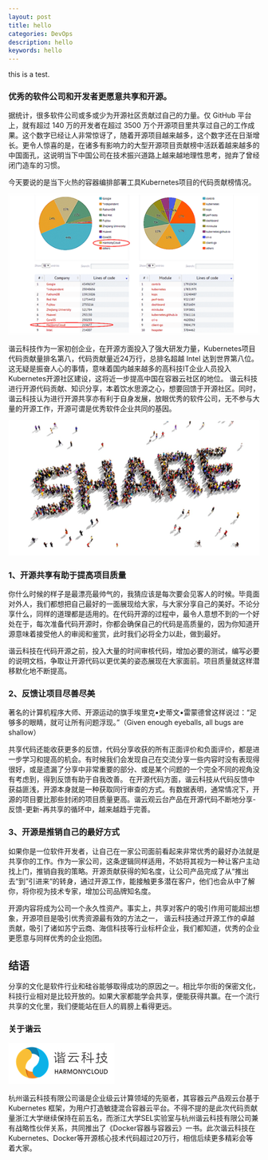 ```yaml
---
layout: post
title: hello
categories: DevOps
description: hello
keywords: hello
---
```


this is a test.




### 优秀的软件公司和开发者更愿意共享和开源。

据统计，很多软件公司或多或少为开源社区贡献过自己的力量。仅 GitHub 平台上，就有超过 140 万的开发者在超过 3500 万个开源项目里共享过自己的工作成果。这个数字已经让人非常惊讶了，随着开源项目越来越多，这个数字还在日渐增长。更令人惊喜的是，在诸多有影响力的大型开源项目贡献榜中活跃着越来越多的中国面孔，这说明当下中国公司在技术振兴道路上越来越地理性思考，抛弃了曾经闭门造车的习惯。

今天要说的是当下火热的容器编排部署工具Kubernetes项目的代码贡献榜情况。

![代码贡献榜](/images/posts/20170217_1.png)

谐云科技作为一家初创企业，在开源方面投入了强大研发力量，Kubernetes项目代码贡献量排名第八，代码贡献量近24万行，总排名超越 Intel 达到世界第八位。这无疑是振奋人心的事情，意味着国内越来越多的高科技IT企业人员投入Kubernetes开源社区建设，这将近一步提高中国在容器云社区的地位。
谐云科技进行开源代码贡献、知识分享，本着饮水思源之心，想要回馈于开源社区。同时，谐云科技认为进行开源共享亦有利于自身发展，放眼优秀的软件公司，无不参与大量的开源工作，开源可谓是优秀软件企业共同的基因。

![share](/images/posts/20170217_2.png)

### 1、开源共享有助于提高项目质量

你什么时候的样子是最漂亮最帅气的，我猜应该是每次要会见客人的时候。毕竟面对外人，我们都想把自己最好的一面展现给大家，与大家分享自己的美好。不论分享什么，同样的道理都是适用的。在代码开源的过程中，最令人意想不到的一个好处在于，每次准备代码开源时，你都会确保自己的代码是高质量的，因为你知道开源意味着接受他人的审阅和鉴赏，此时我们必将全力以赴，做到最好。

谐云科技在代码开源之前，投入大量的时间审核代码，增加必要的测试，编写必要的说明文档，争取让开源代码以更优美的姿态展现在大家面前。项目质量就这样潜移默化地不断提高。

### 2、反馈让项目尽善尽美

著名的计算机程序大师、开源运动的旗手埃里克•史蒂文•雷蒙德曾这样说过：“足够多的眼睛，就可让所有问题浮现。”（Given enough eyeballs, all bugs are shallow）

共享代码还能收获更多的反馈，代码分享收获的所有正面评价和负面评价，都是进一步学习和提高的机会。有时候我们会发现自己在交流分享一些内容时没有表现得很好，或是遗漏了分享中非常重要的部分、或是某个问题的一个完全不同的视角没有考虑到，得到反馈有助于自我改善。
在开源代码方面，谐云科技从代码反馈中获益匪浅，开源本身就是一种获取同行审查的方式。有数据表明，通常情况下，开源的项目要比那些封闭的项目质量更高。谐云观云台产品在开源代码不断地分享-反馈-更新-再共享的循环中，越来越趋于完善。

### 3、开源是推销自己的最好方式

如果你是一位软件开发者，让自己在一家公司面前看起来非常优秀的最好办法就是共享你的工作。作为一家公司，这条逻辑同样适用，不妨将其视为一种让客户主动找上门，推销自我的策略。开源贡献获得的知名度，让公司产品完成了从“推出去“到”引进来“的转身，通过开源工作，能接触更多潜在客户，他们也会从中了解你，将你视为技术专家，增加公司品牌知名度。

开源内容将成为公司一个永久性资产。事实上，共享对客户的吸引作用可能超出想象，开源项目是吸引优秀资源最有效的方法之一， 谐云科技通过开源工作的卓越贡献，吸引了诸如苏宁云商、海信科技等行业标杆企业，我们都知道，优秀的企业更愿意与同样优秀的企业抱团。

## 结语

分享的文化是软件行业和硅谷能够取得成功的原因之一。相比华尔街的保密文化，科技行业相对是比较开放的。如果大家都能学会共享，便能获得共赢。在一个流行共享的文化里，我们便能站在巨人的肩膀上看得更远。

### 关于谐云

![logo](/images/posts/20170217_3.png)

杭州谐云科技有限公司谐是企业级云计算领域的先驱者，其容器云产品观云台基于 Kubernetes 框架，为用户打造敏捷混合容器云平台。不得不提的是此次代码贡献量浙江大学继续保持在前五名，而浙江大学SEL实验室与杭州谐云科技有限公司兼有战略性伙伴关系，共同推出了《Docker容器与容器云》一书。此次谐云科技在Kubernetes、Docker等开源核心技术代码超过20万行，相信后续更多精彩会等着大家。
